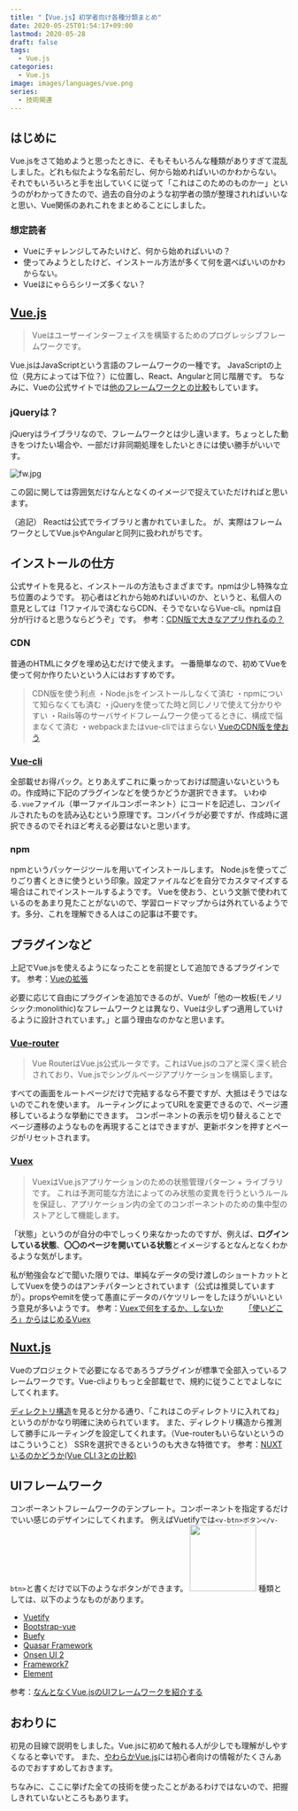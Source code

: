 ```yaml
---
title: "【Vue.js】初学者向け各種分類まとめ"
date: 2020-05-25T01:54:17+09:00
lastmod: 2020-05-28
draft: false
tags:
  - Vue.js
categories:
  - Vue.js
image: images/languages/vue.png
series:
  - 技術関連
---
```


## はじめに

Vue.jsをさて始めようと思ったときに、そもそもいろんな種類がありすぎて混乱しました。どれも似たような名前だし、何から始めればいいのかわからない。
それでもいろいろと手を出していくに従って「これはこのためのものかー」というのがわかってきたので、過去の自分のような初学者の頭が整理されればいいなと思い、Vue関係のあれこれをまとめることにしました。

### 想定読者

- Vueにチャレンジしてみたいけど、何から始めればいいの？
- 使ってみようとしたけど、インストール方法が多くて何を選べばいいのかわからない。
- Vueほにゃららシリーズ多くない？

## [Vue.js](https://jp.vuejs.org/)

> Vueはユーザーインターフェイスを構築するためのプログレッシブフレームワークです。

Vue.jsはJavaScriptという言語のフレームワークの一種です。
JavaScriptの上位（見方によっては下位？）に位置し、React、Angularと同じ階層です。
ちなみに、Vueの公式サイトでは[他のフレームワークとの比較](https://jp.vuejs.org/v2/guide/comparison.html)もしています。

### jQueryは？

jQueryはライブラリなので、フレームワークとは少し違います。ちょっとした動きをつけたい場合や、一部だけ非同期処理をしたいときには使い勝手がいいです。

![fw.jpg](https://qiita-image-store.s3.ap-northeast-1.amazonaws.com/0/322882/60b499bf-1f6d-b860-dc61-3ef77b24244c.jpeg)

この図に関しては雰囲気だけなんとなくのイメージで捉えていただければと思います。

（追記）
Reactは公式でライブラリと書かれていました。
が、実際はフレームワークとしてVue.jsやAngularと同列に扱われがちです。

## インストールの仕方

公式サイトを見ると、インストールの方法もさまざまです。npmは少し特殊な立ち位置のようです。
初心者はどれから始めればいいのか、というと、私個人の意見としては「1ファイルで済むならCDN、そうでないならVue-cli。npmは自分が行けると思うならどうぞ」です。
参考：[CDN版で大きなアプリ作れるの？](https://scrapbox.io/vue-yawaraka/CDN%E7%89%88%E3%81%A7%E5%A4%A7%E3%81%8D%E3%81%AA%E3%82%A2%E3%83%97%E3%83%AA%E4%BD%9C%E3%82%8C%E3%82%8B%E3%81%AE%EF%BC%9F)

### CDN

普通のHTMLにタグを埋め込むだけで使えます。
一番簡単なので、初めてVueを使って何か作りたいという人にはおすすめです。

> CDN版を使う利点
> ・Node.jsをインストールしなくて済む
> ・npmについて知らなくても済む
> ・jQueryを使ってた時と同じノリで使えて分かりやすい
> ・Rails等のサーバサイドフレームワーク使ってるときに、構成で悩まなくて済む
> ・webpackまたはvue-cliではまらない
> [VueのCDN版を使おう](https://scrapbox.io/vue-yawaraka/Vue%E3%81%AECDN%E7%89%88%E3%82%92%E4%BD%BF%E3%81%8A%E3%81%86)

### [Vue-cli](https://cli.vuejs.org/)

全部載せお得パック。とりあえずこれに乗っかっておけば間違いないというもの。作成時に下記のプラグインなどを使うかどうか選択できます。
いわゆる`.vue`ファイル（単一ファイルコンポーネント）にコードを記述し、コンパイルされたものを読み込むという原理です。コンパイラが必要ですが、作成時に選択できるのでそれほど考える必要はないと思います。

### npm

npmというパッケージツールを用いてインストールします。
Node.jsを使ってごりごり書くときに使うという印象。設定ファイルなどを自分でカスタマイズする場合はこれでインストールするようです。
Vueを使おう、という文脈で使われているのをあまり見たことがないので、学習ロードマップからは外れているようです。多分、これを理解できる人はこの記事は不要です。

## プラグインなど

上記でVue.jsを使えるようになったことを前提として追加できるプラグインです。
参考：[Vueの拡張](https://012-jp.vuejs.org/guide/extending.html)

必要に応じて自由にプラグインを追加できるのが、Vueが「他の一枚板(モノリシック:monolithic)なフレームワークとは異なり、Vueは少しずつ適用していけるように設計されています。」と謳う理由なのかなと思います。

### [Vue-router](https://router.vuejs.org/ja/)

> Vue RouterはVue.js公式ルータです。これはVue.jsのコアと深く深く統合されており、Vue.jsでシングルページアプリケーションを構築します。

すべての画面をルートページだけで完結するなら不要ですが、大抵はそうではないのでこれを使います。
ルーティングによってURLを変更できるので、ページ遷移しているような挙動にできます。
コンポーネントの表示を切り替えることでページ遷移のようなものを再現することはできますが、更新ボタンを押すとページがリセットされます。

### [Vuex](https://vuex.vuejs.org/ja/)

> VuexはVue.jsアプリケーションのための状態管理パターン + ライブラリです。 これは予測可能な方法によってのみ状態の変異を行うというルールを保証し、アプリケーション内の全てのコンポーネントのための集中型のストアとして機能します。

「状態」というのが自分の中でしっくり来なかったのですが、例えば、**ログインしている状態**、**〇〇のページを開いている状態**とイメージするとなんとなくわかるような気がします。

私が勉強会などで聞いた限りでは、単純なデータの受け渡しのショートカットとしてVuexを使うのはアンチパターンとされています（公式は推奨していますが）。propsやemitを使って愚直にデータのバケツリレーをしたほうがいいという意見が多いようです。
参考：[Vuexで何をするか、しないか](https://speakerdeck.com/tooppoo/vuexdehe-wosuruka-he-wosinaika)
　　　[「使いどころ」からはじめるVuex](https://speakerdeck.com/ysd_marrrr/shi-idokoro-karahazimeruvuex)

## [Nuxt.js](https://ja.nuxtjs.org/)

Vueのプロジェクトで必要になるであろうプラグインが標準で全部入っているフレームワークです。Vue-cliよりもっと全部載せで、規約に従うことでよしなにしてくれます。

[ディレクトリ構造](https://ja.nuxtjs.org/guide/directory-structure/)を見ると分かる通り、「これはこのディレクトリに入れてね」というのがかなり明確に決められています。
また、ディレクトリ構造から推測して勝手にルーティングを設定してくれます。（Vue-routerもいらないというのはこういうこと）
SSRを選択できるというのも大きな特徴です。
参考：[NUXTいるのかどうか(Vue CLI 3との比較)](https://qiita.com/macoshita/items/bf295a1e0f5fefff3d8e)

## UIフレームワーク

コンポーネントフレームワークのテンプレート。コンポーネントを指定するだけでいい感じのデザインにしてくれます。
例えばVuetifyでは`<v-btn>ボタン</v-btn>`と書くだけで以下のようなボタンができます。
<img width="120" src="https://qiita-image-store.s3.ap-northeast-1.amazonaws.com/0/322882/11007722-bb25-4975-0474-1102d856dd00.png">
種類としては、以下のようなものがあります。

- [Vuetify](https://vuetifyjs.com/ja/)
- [Bootstrap-vue](https://bootstrap-vue.js.org/)
- [Buefy](https://buefy.org/)
- [Quasar Framework]()
- [Onsen UI 2](https://ja.onsen.io/)
- [Framework7](https://framework7.io/)
- [Element](https://element.eleme.io/#/en-US)

参考：[なんとなくVue.jsのUIフレームワークを紹介する](https://qiita.com/yusuke_ten/items/4103f032dd0c6fbe5607)

## おわりに

初見の目線で説明をしました。Vue.jsに初めて触れる人が少しでも理解がしやすくなると幸いです。
また、[やわらかVue.js](https://scrapbox.io/vue-yawaraka/)には初心者向けの情報がたくさんあるのでおすすめしておきます。

ちなみに、ここに挙げた全ての技術を使ったことがあるわけではないので、把握しきれていないところもあります。
